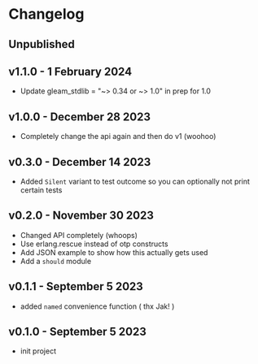 # Changelog

## Unpublished

## v1.1.0 - 1 February 2024
- Update gleam_stdlib = "~> 0.34 or ~> 1.0" in prep for 1.0

## v1.0.0 - December 28 2023
- Completely change the api again and then do v1 (woohoo)

## v0.3.0 - December 14 2023

- Added `Silent` variant to test outcome so you can optionally
  not print certain tests

## v0.2.0 - November 30 2023

- Changed API completely (whoops)
- Use erlang.rescue instead of otp constructs
- Add JSON example to show how this actually gets used
- Add a `should` module

## v0.1.1 - September 5 2023
 - added `named` convenience function ( thx Jak! )

## v0.1.0 - September 5 2023
 - init project